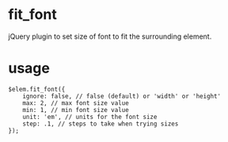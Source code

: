 # fit_font
jQuery plugin to set size of font to fit the surrounding element.

# usage
	$elem.fit_font({
		ignore: false, // false (default) or 'width' or 'height'
		max: 2, // max font size value
		min: 1, // min font size value
		unit: 'em', // units for the font size
		step: .1, // steps to take when trying sizes
	});
